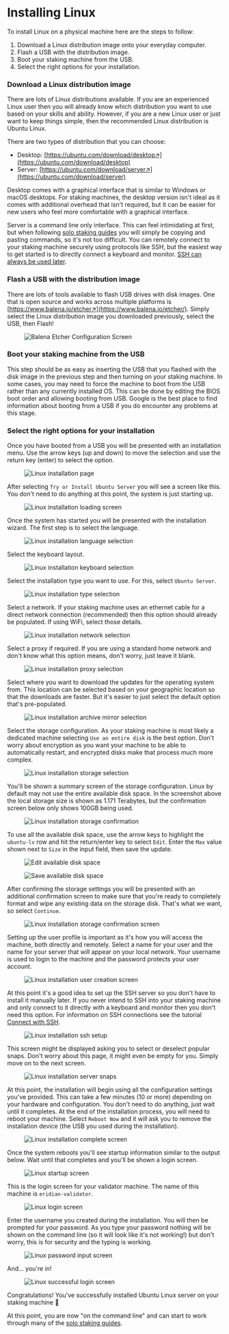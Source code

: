 # Installing Linux

To install Linux on a physical machine here are the steps to follow:

1. Download a Linux distribution image onto your everyday computer.
2. Flash a USB with the distribution image.
3. Boot your staking machine from the USB.
4. Select the right options for your installation.

### Download a Linux distribution image

There are lots of Linux distributions available. If you are an experienced Linux user then you will already know which distribution you want to use based on your skills and ability. However, if you are a new Linux user or just want to keep things simple, then the recommended Linux distribution is Ubuntu Linux.

There are two types of distribution that you can choose:

* Desktop: [https://ubuntu.com/download/desktop↗](https://ubuntu.com/download/desktop)
* Server: [https://ubuntu.com/download/server↗](https://ubuntu.com/download/server)

Desktop comes with a graphical interface that is similar to Windows or macOS desktops. For staking machines, the desktop version isn't ideal as it comes with additional overhead that isn't required, but it can be easier for new users who feel more comfortable with a graphical interface.

Server is a command line only interface. This can feel intimidating at first, but when following [solo staking guides](solo-staking-guides.md) you will simply be copying and pasting commands, so it's not too difficult. You can remotely connect to your staking machine securely using protocols like SSH, but the easiest way to get started is to directly connect a keyboard and monitor. [SSH can always be used later](connect-via-ssh.md).

### Flash a USB with the distribution image

There are lots of tools available to flash USB drives with disk images. One that is open source and works across multiple platforms is [https://www.balena.io/etcher↗](https://www.balena.io/etcher/). Simply select the Linux distribution image you downloaded previously, select the USB, then Flash!

<figure><img src="../.gitbook/assets/image (1) (2).png" alt="Balena Etcher Configuration Screen"><figcaption></figcaption></figure>

### Boot your staking machine from the USB

This step should be as easy as inserting the USB that you flashed with the disk image in the previous step and then turning on your staking machine. In some cases, you may need to force the machine to boot from the USB rather than any currently installed OS. This can be done by editing the BIOS boot order and allowing booting from USB. Google is the best place to find information about booting from a USB if you do encounter any problems at this stage.

### Select the right options for your installation

Once you have booted from a USB you will be presented with an installation menu. Use the arrow keys (up and down) to move the selection and use the return key (enter) to select the option.

<figure><img src="../.gitbook/assets/image (6) (2).png" alt="Linux installation page"><figcaption></figcaption></figure>

After selecting `Try or Install Ubuntu Server` you will see a screen like this. You don't need to do anything at this point, the system is just starting up.

<figure><img src="../.gitbook/assets/image (27) (1).png" alt="Linux installation loading screen"><figcaption></figcaption></figure>

Once the system has started you will be presented with the installation wizard. The first step is to select the language.

<figure><img src="../.gitbook/assets/image (2) (1).png" alt="Linux installation language selection"><figcaption></figcaption></figure>

Select the keyboard layout.

<figure><img src="../.gitbook/assets/image (23).png" alt="Linux installation keyboard selection"><figcaption></figcaption></figure>

Select the installation type you want to use. For this, select `Ubuntu Server`.

<figure><img src="../.gitbook/assets/image (28).png" alt="Linux installation type selection"><figcaption></figcaption></figure>

Select a network. If your staking machine uses an ethernet cable for a direct network connection (recommended) then this option should already be populated. If using WiFi, select those details.

<figure><img src="../.gitbook/assets/image (25) (1).png" alt="Linux installation network selection"><figcaption></figcaption></figure>

Select a proxy if required. If you are using a standard home network and don't know what this option means, don't worry, just leave it blank.

<figure><img src="../.gitbook/assets/image (16) (1).png" alt="Linux installation proxy selection"><figcaption></figcaption></figure>

Select where you want to download the updates for the operating system from. This location can be selected based on your geographic location so that the downloads are faster. But it's easier to just select the default option that's pre-populated.

<figure><img src="../.gitbook/assets/image (17) (1).png" alt="Linux installation archive mirror selection"><figcaption></figcaption></figure>

Select the storage configuration. As your staking machine is most likely a dedicated machine selecting `Use an entire disk` is the best option. Don't worry about encryption as you want your machine to be able to automatically restart, and encrypted disks make that process much more complex.

<figure><img src="../.gitbook/assets/image (4).png" alt="Linux installation storage selection"><figcaption></figcaption></figure>

You'll be shown a summary screen of the storage configuration. Linux by default may not use the entire available disk space. In the screenshot above the local storage size is shown as 1.171 Terabytes, but the confirmation screen below only shows 100GB being used.

<figure><img src="../.gitbook/assets/image (22).png" alt="Linux installation storage confirmation"><figcaption></figcaption></figure>

To use all the available disk space, use the arrow keys to highlight the `ubuntu-lv` row and hit the return/enter key to select `Edit`. Enter the `Max` value shown next to `Size` in the input field, then save the update.

<figure><img src="../.gitbook/assets/image.png" alt="Edit available disk space"><figcaption></figcaption></figure>

<figure><img src="../.gitbook/assets/image (9).png" alt="Save available disk space"><figcaption></figcaption></figure>

After confirming the storage settings you will be presented with an additional confirmation screen to make sure that you're ready to completely format and wipe any existing data on the storage disk. That's what we want, so select `Continue`.

<figure><img src="../.gitbook/assets/image (7) (2) (1).png" alt="Linux installation storage confirmation screen"><figcaption></figcaption></figure>

Setting up the user profile is important as it's how you will access the machine, both directly and remotely. Select a name for your user and the name for your server that will appear on your local network. Your username is used to login to the machine and the password protects your user account.

<figure><img src="../.gitbook/assets/image (14).png" alt="Linux installation user creation screen"><figcaption></figcaption></figure>

At this point it's a good idea to set up the SSH server so you don't have to install it manually later. If you never intend to SSH into your staking machine and only connect to it directly with a keyboard and monitor then you don't need this option. For information on SSH connections see the tutorial [Connect with SSH](connect-via-ssh.md).

<figure><img src="../.gitbook/assets/image (21) (1).png" alt="Linux installation ssh setup"><figcaption></figcaption></figure>

This screen might be displayed asking you to select or deselect popular snaps. Don't worry about this page, it might even be empty for you. Simply move on to the next screen.

<figure><img src="../.gitbook/assets/image (20).png" alt="Linux installation server snaps"><figcaption></figcaption></figure>

At this point, the installation will begin using all the configuration settings you've provided. This can take a few minutes (10 or more) depending on your hardware and configuration. You don't need to do anything, just wait until it completes. At the end of the installation process, you will need to reboot your machine. Select `Reboot Now` and it will ask you to remove the installation device (the USB you used during the installation).

<figure><img src="../.gitbook/assets/image (26) (1).png" alt="Linux installation complete screen"><figcaption></figcaption></figure>

Once the system reboots you'll see startup information similar to the output below. Wait until that completes and you'll be shown a login screen.

<figure><img src="../.gitbook/assets/image (15).png" alt="Linux startup screen "><figcaption></figcaption></figure>

This is the login screen for your validator machine. The name of this machine is `eridian-validator`.

<figure><img src="../.gitbook/assets/image (24) (1).png" alt="Linux login screen "><figcaption></figcaption></figure>

Enter the username you created during the installation. You will then be prompted for your password. As you type your password nothing will be shown on the command line (so it will look like it's not working!) but don't worry, this is for security and the typing is working.&#x20;

<figure><img src="../.gitbook/assets/image (8) (1) (1).png" alt="Linux password input screen "><figcaption></figcaption></figure>

And... you're in!

<figure><img src="../.gitbook/assets/image (13) (1).png" alt="Linux successful login screen "><figcaption></figcaption></figure>

Congratulations! You've successfully installed Ubuntu Linux server on your staking machine 🥳

At this point, you are now "on the command line" and can start to work through many of the [solo staking guides](solo-staking-guides.md).

